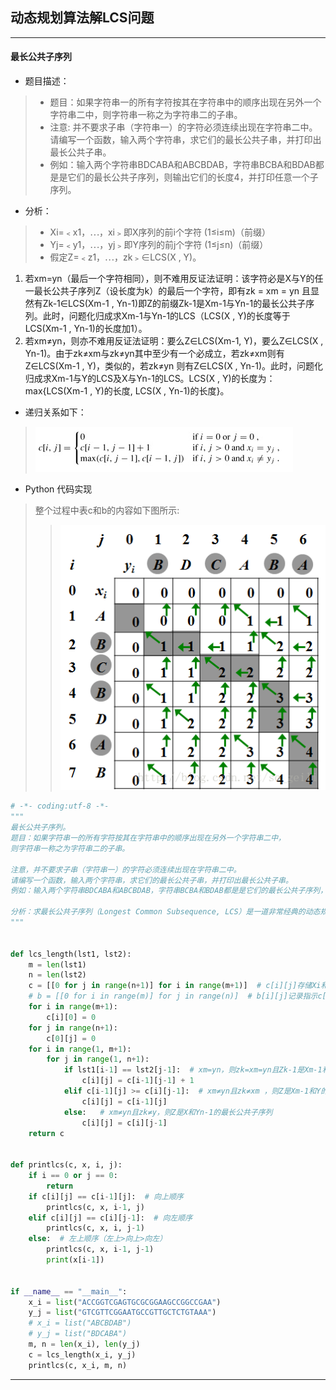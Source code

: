 ## 动态规划算法解LCS问题


****
#### 最长公共子序列
* 题目描述：
>- 题目：如果字符串一的所有字符按其在字符串中的顺序出现在另外一个字符串二中，则字符串一称之为字符串二的子串。
>- 注意: 并不要求子串（字符串一）的字符必须连续出现在字符串二中。
>请编写一个函数，输入两个字符串，求它们的最长公共子串，并打印出最长公共子串。
>- 例如：输入两个字符串BDCABA和ABCBDAB，字符串BCBA和BDAB都是是它们的最长公共子序列，则输出它们的长度4，并打印任意一个子序列。
* 分析：
>- Xi=﹤x1，⋯，xi﹥即X序列的前i个字符 (1≤i≤m)（前缀）
>- Yj=﹤y1，⋯，yj﹥即Y序列的前j个字符 (1≤j≤n)（前缀）
>- 假定Z=﹤z1，⋯，zk﹥∈LCS(X , Y)。
1. 若xm=yn（最后一个字符相同），则不难用反证法证明：该字符必是X与Y的任一最长公共子序列Z（设长度为k）的最后一个字符，即有zk = xm = yn 且显然有Zk-1∈LCS(Xm-1 , Yn-1)即Z的前缀Zk-1是Xm-1与Yn-1的最长公共子序列。此时，问题化归成求Xm-1与Yn-1的LCS（LCS(X , Y)的长度等于LCS(Xm-1 , Yn-1)的长度加1）。
2. 若xm≠yn，则亦不难用反证法证明：要么Z∈LCS(Xm-1, Y)，要么Z∈LCS(X , Yn-1)。由于zk≠xm与zk≠yn其中至少有一个必成立，若zk≠xm则有Z∈LCS(Xm-1 , Y)，类似的，若zk≠yn 则有Z∈LCS(X , Yn-1)。此时，问题化归成求Xm-1与Y的LCS及X与Yn-1的LCS。LCS(X , Y)的长度为：max{LCS(Xm-1 , Y)的长度, LCS(X , Yn-1)的长度}。
* 递归关系如下：
> ![lcs_1](https://github.com/xdnh/Algorithm_python/raw/master/pic/lcs_1.gif)
* Python 代码实现
> 整个过程中表c和b的内容如下图所示:
>> ![lcs](https://github.com/xdnh/Algorithm_python/raw/master/pic/lcs.png)
```Python
# -*- coding:utf-8 -*-
"""
最长公共子序列。
题目：如果字符串一的所有字符按其在字符串中的顺序出现在另外一个字符串二中，
则字符串一称之为字符串二的子串。

注意，并不要求子串（字符串一）的字符必须连续出现在字符串二中。
请编写一个函数，输入两个字符串，求它们的最长公共子串，并打印出最长公共子串。
例如：输入两个字符串BDCABA和ABCBDAB，字符串BCBA和BDAB都是是它们的最长公共子序列，则输出它们的长度4，并打印任意一个子序列。

分析：求最长公共子序列（Longest Common Subsequence, LCS）是一道非常经典的动态规划题.
"""


def lcs_length(lst1, lst2):
    m = len(lst1)
    n = len(lst2)
    c = [[0 for j in range(n+1)] for i in range(m+1)]  # c[i][j]存储Xi和Yj的最长公共子序列的长度
    # b = [[0 for i in range(m)] for j in range(n)]  # b[i][j]记录指示c[i][j]的值是由哪个问题解决的
    for i in range(m+1):
        c[i][0] = 0
    for j in range(n+1):
        c[0][j] = 0
    for i in range(1, m+1):
        for j in range(1, n+1):
            if lst1[i-1] == lst2[j-1]:  # xm=yn，则zk=xm=yn且Zk-1是Xm-1和Yn-1的最长公共子序列
                c[i][j] = c[i-1][j-1] + 1
            elif c[i-1][j] >= c[i][j-1]:  # xm≠yn且zk≠xm ，则Z是Xm-1和Y的最长公共子序列
                c[i][j] = c[i-1][j]
            else:   # xm≠yn且zk≠y，则Z是X和Yn-1的最长公共子序列
                c[i][j] = c[i][j-1]
    return c


def printlcs(c, x, i, j):
    if i == 0 or j == 0:
        return
    if c[i][j] == c[i-1][j]:  # 向上顺序
        printlcs(c, x, i-1, j)
    elif c[i][j] == c[i][j-1]:  # 向左顺序
        printlcs(c, x, i, j-1)
    else:  # 左上顺序（左上>向上>向左）
        printlcs(c, x, i-1, j-1)
        print(x[i-1])


if __name__ == "__main__":
    x_i = list("ACCGGTCGAGTGCGCGGAAGCCGGCCGAA")
    y_j = list("GTCGTTCGGAATGCCGTTGCTCTGTAAA")
    # x_i = list("ABCBDAB")
    # y_j = list("BDCABA")
    m, n = len(x_i), len(y_j)
    c = lcs_length(x_i, y_j)
    printlcs(c, x_i, m, n)

```


***
